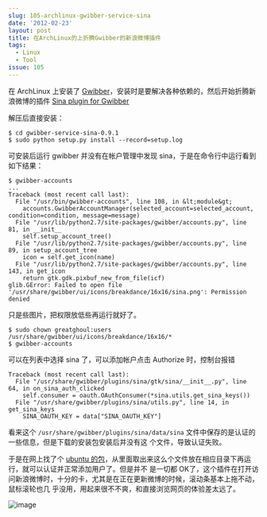 ```yaml
---
slug: 105-archlinux-gwibber-service-sina
date: '2012-02-23'
layout: post
title: 在ArchLinux的上折腾Gwibber的新浪微博插件
tags:
  - Linux
  - Tool
issue: 105
---
```


在 ArchLinux 上安装了 [Gwibber][1]，安装时是要解决各种依赖的，然后开始折腾新浪微博的插件 [Sina plugin for Gwibber][2]

解压后直接安装：

    $ cd gwibber-service-sina-0.9.1
    $ sudo python setup.py install --record=setup.log

可安装后运行 gwibber 并没有在帐户管理中发现 sina，于是在命令行中运行看到如下结果：

    $ gwibber-accounts
    ...
    Traceback (most recent call last):
      File "/usr/bin/gwibber-accounts", line 108, in &lt;module&gt;
        accounts.GwibberAccountManager(selected_account=selected_account, condition=condition, message=message)
      File "/usr/lib/python2.7/site-packages/gwibber/accounts.py", line 81, in __init__
        self.setup_account_tree()
      File "/usr/lib/python2.7/site-packages/gwibber/accounts.py", line 89, in setup_account_tree
        icon = self.get_icon(name)
      File "/usr/lib/python2.7/site-packages/gwibber/accounts.py", line 143, in get_icon
        return gtk.gdk.pixbuf_new_from_file(icf)
    glib.GError: Failed to open file '/usr/share/gwibber/ui/icons/breakdance/16x16/sina.png': Permission denied

只是些图片，把权限放低些再运行就好了。

    $ sudo chown greatghoul:users /usr/share/gwibber/ui/icons/breakdance/16x16/*
    $ gwibber-accounts

可以在列表中选择 sina 了，可以添加帐户点击 Authorize 时，控制台报错

    Traceback (most recent call last):
      File "/usr/share/gwibber/plugins/sina/gtk/sina/__init__.py", line 64, in on_sina_auth_clicked
        self.consumer = oauth.OAuthConsumer(*sina.utils.get_sina_keys())
      File "/usr/share/gwibber/plugins/sina/utils.py", line 14, in get_sina_keys
        SINA_OAUTH_KEY = data["SINA_OAUTH_KEY"]

看来这个 `/usr/share/gwibber/plugins/sina/data/sina` 文件中保存的是认证的一些信息，但是下载的安装包安装后并没有这
个文件，导致认证失败。

于是在网上找了个 [ubuntu 的包][3]，从里面取出来这么个文件放在相应目录下再运行，就可以认证并正常添加用户了。但是并不
是一切都 OK了，这个插件在打开访问新浪微博时，十分的卡，尤其是在正在更新微博的时候，滚动条基本上拖不动，鼠标滚轮也几
乎没用，用起来很不不爽，和直接浏览网页的体验差太远了。

![image](https://github.com/greatghoul/greatghoul.github.io/assets/208966/7b2fd2a3-ce3f-402c-be35-4b540c7091cd)

[1]: http://aur.archlinux.org/packages.php?ID=24544
[2]: https://launchpad.net/gwibber-service-sina
[3]: http://pkgs.org/ubuntu-11.10/ubuntu-main-i386/gwibber-service-sina_0.9.1-0ubuntu2_all.deb.html
